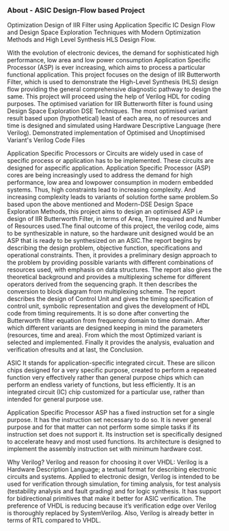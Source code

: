### About - ASIC Design-Flow based Project
Optimization Design of IIR Filter using Application Specific IC Design Flow and Design Space Exploration Techniques with Modern Optimization Methods and High Level Synthesis HLS Design Flow.

With the evolution of electronic devices, the demand for sophisticated high performance, low area and low power consumption Application Specific Processor (ASP) is ever increasing, which aims to process a particular functional application. This project focuses on the design of IIR Butterworth Filter, which is used to demonstrate the High-Level Synthesis (HLS) design flow providing the general comprehensive diagnostic pathway to design the same. 
This project will proceed using the help of Verilog HDL for coding purposes. The optimised variation for IIR Butterworth filter is found using Design Space Exploration DSE Techniques. The most optimised variant result based upon (hypothetical) least of each area, no of resources and time is designed and simulated using Hardware Descriptive Language (here Verilog). Demonstrated implementation of Optimised and Unoptimised Variant's Verilog Code Files

Application Specific Processors or Circuits are widely used in case of specific process or application has to be implemented. These circuits are designed for aspecific application. Application Specific Processor (ASP) cores are being increasingly used to address the demand for high performance, low area and lowpower consumption in modern embedded systems. Thus, high constraints lead to increasing complexity. And increasing complexity leads to variants of solution forthe same problem.So based upon the above mentioned and Modern-DSE Design Space Exploration Methods, this project aims to design an optimised ASP i.e design of IIR Butterworth Filter, in terms of Area, Time required and Number of Resources used.The final outcome of this project, the verilog code, aims to be synthesizable in nature, so the hardware unit designed would be an ASP that is ready to be synthesized on an ASIC.The report begins by describing the design problem, objective function, specifications and operational constraints. Then, it provides a preliminary design approach to the problem by providing possible variants with different combinations of resources used, with emphasis on data structures. The report also gives the theoretical background and provides a multiplexing scheme for different operators derived from the sequencing graph. It then describes the conversion to block diagram from multiplexing scheme. The report describes the design of Control Unit and gives the timing specification of control unit, symbolic representation and gives the development of HDL code from timing requirements. It is so done after converting the Butterworth filter equation from frequency domain to time domain. After which different variants are designed keeping in mind the parameters (resources, time and area). From which the most Optimized variant is selected and implemented. Finally it provides the analysis, evaluation and verification ofresults and at last, the Conclusion.


ASIC
It stands for application-specific integrated circuit. These are silicon chips designed for a very specific purpose, created to perform a repeated function very effectively rather than general purpose chips which can perform an endless variety of functions, but less efficiently. It is an integrated circuit (IC) chip customized for a particular use, rather than intended for general purpose use.

Application Specific Processor
ASP has a fixed instruction set for a single purpose. It has the instruction set necessary to do so. It is never general purpose and for that matter can not perform some simple tasks if its instruction set does not support it. Its instruction set is specifically designed to accelerate heavy and most used functions. Its architecture is designed to implement the assembly instruction set with minimum hardware cost.

Why Verilog?
Verilog and reason for choosing it over VHDL: Verilog is a Hardware Description Language; a textual format for describing electronic circuits and
systems. Applied to electronic design, Verilog is intended to be used for verification through simulation, for timing analysis, for test analysis (testability
analysis and fault grading) and for logic synthesis. It has support for bidirectional primitives that make it better for ASIC verification. The preference of VHDL is reducing because it’s verification edge over Verilog is thoroughly replaced by SystemVerilog. Also, Verilog is already better in terms of RTL compared to VHDL.

